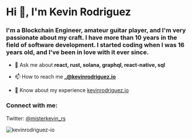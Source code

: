 <h1>Hi 👋, I'm Kevin Rodriguez</h1>
<h3>I'm a Blockchain Engineer, amateur guitar player, and I'm very passionate about my craft. I have more than 10 years in the field of software development. I started coding when I was 16 years old, and I've been in love with it ever since.</h3>

- 💬 Ask me about **react, rust, solana, graphql, react-native, sql**

- 📫 How to reach me **_@kevinrodriguez.io**

- 📄 Know about my experience [kevinrodriguez.io](kevinrodriguez.io)

<h3 align="left">Connect with me:</h3>
<p align="left">
</p>

Twitter: [@misterkevin_rs](https://twitter.com/misterkevin_rs/)
<p align="left"> <img src="https://komarev.com/ghpvc/?username=kevinrodriguez-io" alt="kevinrodriguez-io" /> </p>
